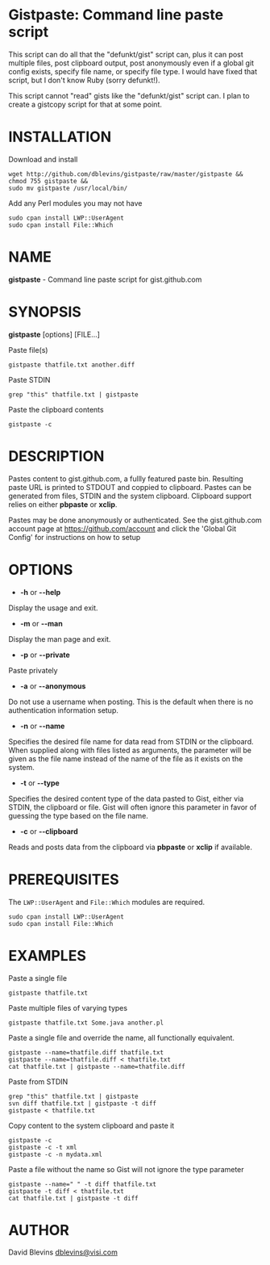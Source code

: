 Gistpaste: Command line paste script
====================================

This script can do all that the "defunkt/gist" script can, plus it can
post multiple files, post clipboard output, post anonymously even if a
global git config exists, specify file name, or specify file type.  I
would have fixed that script, but I don't know Ruby (sorry defunkt!).

This script cannot "read" gists like the "defunkt/gist" script can.  I
plan to create a gistcopy script for that at some point.

# INSTALLATION

Download and install

    wget http://github.com/dblevins/gistpaste/raw/master/gistpaste &&
    chmod 755 gistpaste &&
    sudo mv gistpaste /usr/local/bin/

Add any Perl modules you may not have

    sudo cpan install LWP::UserAgent
    sudo cpan install File::Which

# NAME

__gistpaste__ - Command line paste script for gist.github.com

# SYNOPSIS

__gistpaste__ [options] [FILE...]

Paste file(s)

    gistpaste thatfile.txt another.diff

Paste STDIN

    grep "this" thatfile.txt | gistpaste
 

Paste the clipboard contents

    gistpaste -c

# DESCRIPTION

Pastes content to gist.github.com, a fullly featured paste bin.
Resulting paste URL is printed to STDOUT and coppied to clipboard.
Pastes can be generated from files, STDIN and the system clipboard.
Clipboard support relies on either __pbpaste__ or __xclip__.

Pastes may be done anonymously or authenticated.  See the
gist.github.com account page at <https://github.com/account> and
click the 'Global Git Config' for instructions on how to setup

# OPTIONS

- __-h__ or __--help__

Display the usage and exit.

- __-m__ or __--man__

Display the man page and exit.

- __-p__ or __--private__

Paste privately

- __-a__ or __--anonymous__

Do not use a username when posting.  This is the default when there is
no authentication information setup.

- __-n__ <name> or __--name__ <name>

Specifies the desired file name for data read from STDIN or the
clipboard.  When supplied along with files listed as arguments, the
<name> parameter will be given as the file name instead of the name of
the file as it exists on the system.

- __-t__ <type> or __--type__ <type>

Specifies the desired content type of the data pasted to Gist, either
via STDIN, the clipboard or file.  Gist will often ignore this
parameter in favor of guessing the type based on the file name.

- __-c__ or __--clipboard__

Reads and posts data from the clipboard via __pbpaste__ or __xclip__ if
available.

# PREREQUISITES

The `LWP::UserAgent` and `File::Which` modules are required.

    sudo cpan install LWP::UserAgent
    sudo cpan install File::Which

# EXAMPLES

Paste a single file

    gistpaste thatfile.txt

Paste multiple files of varying types

    gistpaste thatfile.txt Some.java another.pl

Paste a single file and override the name, all functionally equivalent.

    gistpaste --name=thatfile.diff thatfile.txt
    gistpaste --name=thatfile.diff < thatfile.txt
    cat thatfile.txt | gistpaste --name=thatfile.diff

Paste from STDIN

    grep "this" thatfile.txt | gistpaste
    svn diff thatfile.txt | gistpaste -t diff 
    gistpaste < thatfile.txt

Copy content to the system clipboard and paste it

    gistpaste -c
    gistpaste -c -t xml
    gistpaste -c -n mydata.xml

Paste a file without the name so Gist will not ignore the type
parameter

    gistpaste --name=" " -t diff thatfile.txt
    gistpaste -t diff < thatfile.txt
    cat thatfile.txt | gistpaste -t diff

# AUTHOR

David Blevins <dblevins@visi.com>

